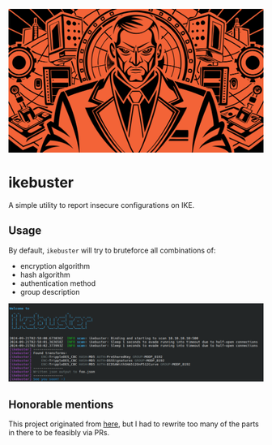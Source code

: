 ![Logo](./logo.svg)

# ikebuster

A simple utility to report insecure configurations on IKE.

## Usage

By default, `ikebuster` will try to bruteforce all combinations of:

- encryption algorithm
- hash algorithm
- authentication method
- group description

![img.png](./img.png)

## Honorable mentions

This project originated from [here](https://github.com/trufflebee33/bike-scan),
but I had to rewrite too many of the parts in there to be feasibly via PRs.
